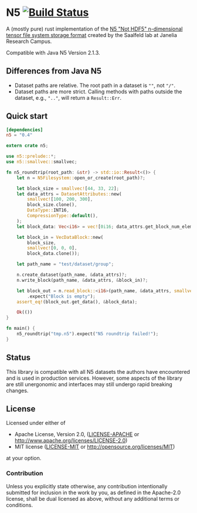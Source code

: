 # N5 [![Build Status](https://travis-ci.org/aschampion/rust-n5.svg?branch=master)](https://travis-ci.org/aschampion/rust-n5)

A (mostly pure) rust implementation of the [N5 "Not HDF5" n-dimensional tensor file system storage format](https://github.com/saalfeldlab/n5) created by the Saalfeld lab at Janelia Research Campus.

Compatible with Java N5 Version 2.1.3.

## Differences from Java N5
- Dataset paths are relative. The root path in a dataset is `""`, not `"/"`.
- Dataset paths are more strict. Calling methods with paths outside the dataset, e.g., `".."`, will return a `Result::Err`.

## Quick start

```toml
[dependencies]
n5 = "0.4"
```

```rust
extern crate n5;

use n5::prelude::*;
use n5::smallvec::smallvec;

fn n5_roundtrip(root_path: &str) -> std::io::Result<()> {
    let n = N5Filesystem::open_or_create(root_path)?;

    let block_size = smallvec![44, 33, 22];
    let data_attrs = DatasetAttributes::new(
        smallvec![100, 200, 300],
        block_size.clone(),
        DataType::INT16,
        CompressionType::default(),
    );
    let block_data: Vec<i16> = vec![0i16; data_attrs.get_block_num_elements()];

    let block_in = VecDataBlock::new(
        block_size,
        smallvec![0, 0, 0],
        block_data.clone());

    let path_name = "test/dataset/group";

    n.create_dataset(path_name, &data_attrs)?;
    n.write_block(path_name, &data_attrs, &block_in)?;

    let block_out = n.read_block::<i16>(path_name, &data_attrs, smallvec![0, 0, 0])?
        .expect("Block is empty");
    assert_eq!(block_out.get_data(), &block_data);

    Ok(())
}

fn main() {
    n5_roundtrip("tmp.n5").expect("N5 roundtrip failed!");
}
```

## Status

This library is compatible with all N5 datasets the authors have encountered and is used in production services. However, some aspects of the library are still unergonomic and interfaces may still undergo rapid breaking changes.

## License

Licensed under either of

- Apache License, Version 2.0, ([LICENSE-APACHE](LICENSE-APACHE) or http://www.apache.org/licenses/LICENSE-2.0)
- MIT license ([LICENSE-MIT](LICENSE-MIT) or http://opensource.org/licenses/MIT)

at your option.

### Contribution

Unless you explicitly state otherwise, any contribution intentionally submitted for inclusion in the work by you, as defined in the Apache-2.0 license, shall be dual licensed as above, without any additional terms or conditions.
